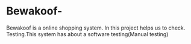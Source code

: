 # Bewakoof-
Bewakoof is a online shopping system. In this project helps us to check. Testing.This system has about a software testing(Manual testing)
